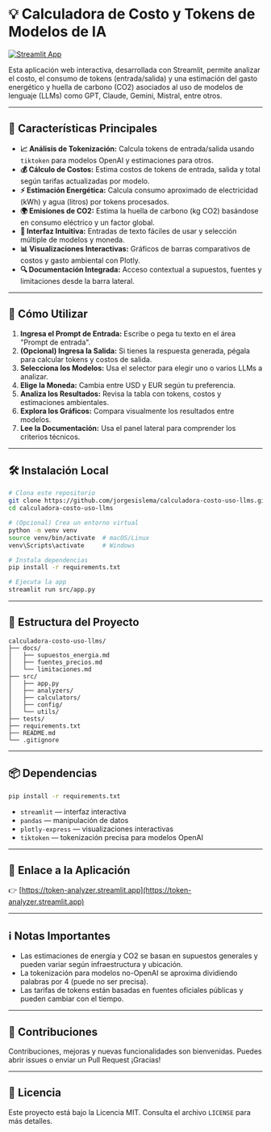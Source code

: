 # 💡 Calculadora de Costo y Tokens de Modelos de IA

[![Streamlit App](https://static.streamlit.io/badges/streamlit_badge_black_white.svg)](https://token-analyzer.streamlit.app/)

Esta aplicación web interactiva, desarrollada con Streamlit, permite analizar el costo, el consumo de tokens (entrada/salida) y una estimación del gasto energético y huella de carbono (CO2) asociados al uso de modelos de lenguaje (LLMs) como GPT, Claude, Gemini, Mistral, entre otros.

---

## 🚀 Características Principales

- **📈 Análisis de Tokenización:** Calcula tokens de entrada/salida usando `tiktoken` para modelos OpenAI y estimaciones para otros.
- **💰 Cálculo de Costos:** Estima costos de tokens de entrada, salida y total según tarifas actualizadas por modelo.
- **⚡ Estimación Energética:** Calcula consumo aproximado de electricidad (kWh) y agua (litros) por tokens procesados.
- **🌍 Emisiones de CO2:** Estima la huella de carbono (kg CO2) basándose en consumo eléctrico y un factor global.
- **🔧 Interfaz Intuitiva:** Entradas de texto fáciles de usar y selección múltiple de modelos y moneda.
- **📊 Visualizaciones Interactivas:** Gráficos de barras comparativos de costos y gasto ambiental con Plotly.
- **🔍 Documentación Integrada:** Acceso contextual a supuestos, fuentes y limitaciones desde la barra lateral.

---

## 🔄 Cómo Utilizar

1. **Ingresa el Prompt de Entrada:** Escribe o pega tu texto en el área "Prompt de entrada".
2. **(Opcional) Ingresa la Salida:** Si tienes la respuesta generada, pégala para calcular tokens y costos de salida.
3. **Selecciona los Modelos:** Usa el selector para elegir uno o varios LLMs a analizar.
4. **Elige la Moneda:** Cambia entre USD y EUR según tu preferencia.
5. **Analiza los Resultados:** Revisa la tabla con tokens, costos y estimaciones ambientales.
6. **Explora los Gráficos:** Compara visualmente los resultados entre modelos.
7. **Lee la Documentación:** Usa el panel lateral para comprender los criterios técnicos.

---

## 🛠 Instalación Local

```bash
# Clona este repositorio
git clone https://github.com/jorgesislema/calculadora-costo-uso-llms.git
cd calculadora-costo-uso-llms

# (Opcional) Crea un entorno virtual
python -m venv venv
source venv/bin/activate  # macOS/Linux
venv\Scripts\activate     # Windows

# Instala dependencias
pip install -r requirements.txt

# Ejecuta la app
streamlit run src/app.py
```

---

## 📁 Estructura del Proyecto

```text
calculadora-costo-uso-llms/
├── docs/
│   ├── supuestos_energia.md
│   ├── fuentes_precios.md
│   └── limitaciones.md
├── src/
│   ├── app.py
│   ├── analyzers/
│   ├── calculators/
│   ├── config/
│   └── utils/
├── tests/
├── requirements.txt
├── README.md
└── .gitignore
```

---

## 📦 Dependencias

```bash
pip install -r requirements.txt
```

- `streamlit` — interfaz interactiva
- `pandas` — manipulación de datos
- `plotly-express` — visualizaciones interactivas
- `tiktoken` — tokenización precisa para modelos OpenAI

---

## 🔗 Enlace a la Aplicación

👉 [https://token-analyzer.streamlit.app](https://token-analyzer.streamlit.app)

---

## ℹ️ Notas Importantes

- Las estimaciones de energía y CO2 se basan en supuestos generales y pueden variar según infraestructura y ubicación.
- La tokenización para modelos no-OpenAI se aproxima dividiendo palabras por 4 (puede no ser precisa).
- Las tarifas de tokens están basadas en fuentes oficiales públicas y pueden cambiar con el tiempo.

---

## 📝 Contribuciones

Contribuciones, mejoras y nuevas funcionalidades son bienvenidas. 
Puedes abrir issues o enviar un Pull Request ¡Gracias!

---

## 📄 Licencia

Este proyecto está bajo la Licencia MIT. Consulta el archivo `LICENSE` para más detalles.
